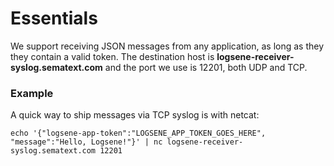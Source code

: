 # Essentials

We support receiving JSON messages from any application, as long as they
they contain a valid token. The destination host
is **logsene-receiver-syslog.sematext.com** and the port we use is
12201, both UDP and TCP.

### Example

A quick way to ship messages via TCP syslog is with
netcat:

``` syntaxhighlighter-pre
echo '{"logsene-app-token":"LOGSENE_APP_TOKEN_GOES_HERE", "message":"Hello, Logsene!"}' | nc logsene-receiver-syslog.sematext.com 12201
```

